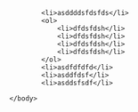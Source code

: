 <!DOCTYPE html>
<html>
	<head>
		<meta charset="UTF-8">
		<title></title>
	</head>
	<body style="padding: 20px;">
		
			<li>asddddsfdsfds</li>
			<ol>
				<li>dfdsfdsh</li>
				<li>dfdsfdsh</li>
				<li>dfdsfdsh</li>
				<li>dfdsfdsh</li>
			</ol>
			<li>asdfdfdfd</li>
			<li>asddfdsf</li>
			<li>asddsfsdf</li>
		
	</body>
</html>
